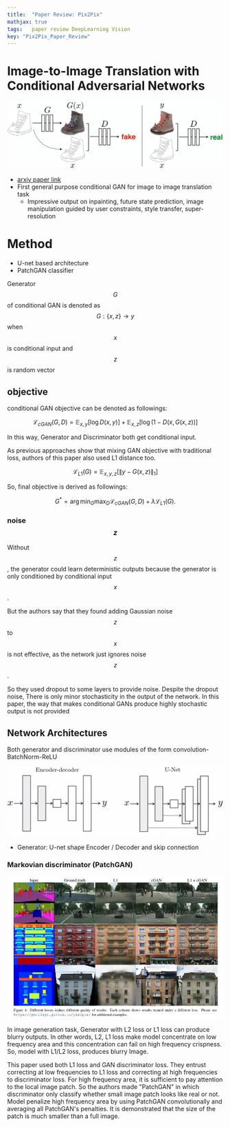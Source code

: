 ```yaml
---
title:  "Paper Review: Pix2Pix"
mathjax: true
tags:	paper review DeepLearning Vision
key: "Pix2Pix_Paper_Review"
---
```

# Image-to-Image Translation with Conditional Adversarial Networks

![Pix2Pix_Paper_Review/cGAN_method_v3-1.png](/assets/images/Pix2Pix_Paper_Review/cGAN_method_v3-1.png)

- [arxiv paper link](https://arxiv.org/abs/1611.07004)
- First general purpose conditional GAN for image to image translation task
    - Impressive output on inpainting, future state prediction, image manipulation guided by user constraints, style transfer, super-resolution

# Method

- U-net based architecture
- PatchGAN classifier

Generator $$G$$ of conditional GAN is denoted as $$G: \{x,z\} \rightarrow y$$ when $$x$$ is conditional input and $$z$$ is random vector

## objective

conditional GAN objective can be denoted as followings:

$$\mathcal{L}_{cGAN} (G,D) = \mathbb{E}_{x,y}[\log D(x,y)] + \mathbb{E}_{x,z}[\log (1-D(x,G(x,z))]$$

In this way, Generator and Discriminator both get conditional input.

As previous approaches show that mixing GAN objective with traditional loss, authors of this paper also used L1 distance too.

$$\mathcal{L}_{L1}(G) = \mathbb{E}_{x,y,z}[{\lVert {y-G(x,z)} \rVert} _1]$$

So, final objective is derived as followings:

$$G^* = \arg\min_G\max_D \mathcal{L}_{cGAN}(G,D) + \lambda \mathcal{L}_{L1}(G).$$

### noise $$z$$

Without $$z$$, the generator could learn deterministic outputs because the generator is only conditioned by conditional input $$x$$.

But the authors say that they found adding Gaussian noise $$z$$ to $$x$$ is not effective, as the network just ignores noise $$z$$.

So they used dropout to some layers to provide noise. Despite the dropout noise, There is only minor stochasticity in the output of the network. In this paper, the way that makes conditional GANs produce highly stochastic output is not provided

## Network Architectures

Both generator and discriminator use modules of the form convolution-BatchNorm-ReLU

![Pix2Pix_Paper_Review/generator_arch_diagrams_v2-1.png](/assets/images/Pix2Pix_Paper_Review/generator_arch_diagrams_v2-1.png)

- Generator: U-net shape Encoder / Decoder and skip connection

### Markovian discriminator (PatchGAN)

![Pix2Pix_Paper_Review/Untitled.png](/assets/images/Pix2Pix_Paper_Review/Untitled.png)

In image generation task, Generator with L2 loss or L1 loss can produce blurry outputs. In other words, L2, L1 loss make model concentrate on low frequency area and this concentration can fail on high frequency crispness. So, model with L1/L2 loss, produces blurry Image.

This paper used both L1 loss and GAN discriminator loss. They entrust correcting at low frequencies to L1 loss and correcting at high frequencies to discriminator loss. For high frequency area, it is sufficient to pay attention to the local image patch. So the authors made "PatchGAN" in which discriminator only classify whether small image patch looks like real or not. Model penalize high frequency area by using PatchGAN convolutionally and averaging all PatchGAN's penalties. It is demonstrated that the size of the patch is much smaller than a full image.